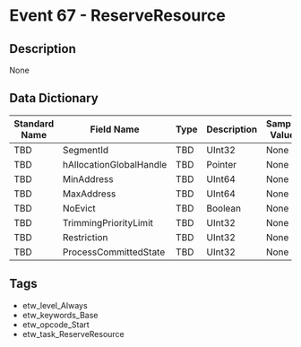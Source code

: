 # Event 67 - ReserveResource

## Description
None

## Data Dictionary
|Standard Name|Field Name|Type|Description|Sample Value|
|---|---|---|---|---|
|TBD|SegmentId|TBD|UInt32|None|None|
|TBD|hAllocationGlobalHandle|TBD|Pointer|None|None|
|TBD|MinAddress|TBD|UInt64|None|None|
|TBD|MaxAddress|TBD|UInt64|None|None|
|TBD|NoEvict|TBD|Boolean|None|None|
|TBD|TrimmingPriorityLimit|TBD|UInt32|None|None|
|TBD|Restriction|TBD|UInt32|None|None|
|TBD|ProcessCommittedState|TBD|UInt32|None|None|

## Tags
* etw_level_Always
* etw_keywords_Base
* etw_opcode_Start
* etw_task_ReserveResource